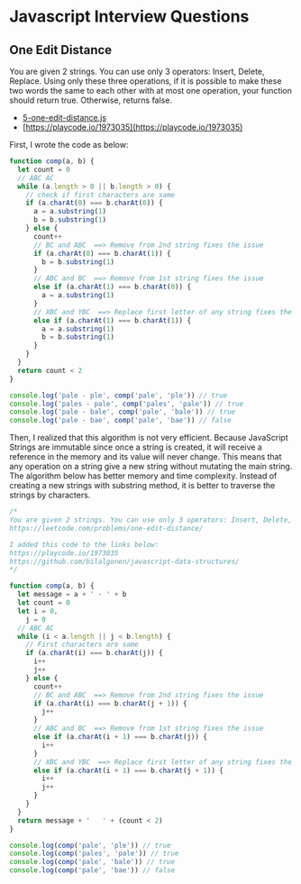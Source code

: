# Javascript Interview Questions

## One Edit Distance

You are given 2 strings. You can use only 3 operators: Insert, Delete, Replace. Using only these three operations, if it is possible to make these two words the same to each other with at most one operation, your function should return true. Otherwise, returns false.

- [5-one-edit-distance.js](5-one-edit-distance.js)
- [https://playcode.io/1973035](https://playcode.io/1973035)

First, I wrote the code as below:

```javascript
function comp(a, b) {
  let count = 0
  // ABC AC
  while (a.length > 0 || b.length > 0) {
    // check if first characters are same
    if (a.charAt(0) === b.charAt(0)) {
      a = a.substring(1)
      b = b.substring(1)
    } else {
      count++
      // BC and ABC  ==> Remove from 2nd string fixes the issue
      if (a.charAt(0) === b.charAt(1)) {
        b = b.substring(1)
      }
      // ABC and BC  ==> Remove from 1st string fixes the issue
      else if (a.charAt(1) === b.charAt(0)) {
        a = a.substring(1)
      }
      // XBC and YBC  ==> Replace first letter of any string fixes the issue
      else if (a.charAt(1) === b.charAt(1)) {
        a = a.substring(1)
        b = b.substring(1)
      }
    }
  }
  return count < 2
}

console.log('pale - ple', comp('pale', 'ple')) // true
console.log('pales - pale', comp('pales', 'pale')) // true
console.log('pale - bale', comp('pale', 'bale')) // true
console.log('pale - bae', comp('pale', 'bae')) // false
```

Then, I realized that this algorithm is not very efficient. Because JavaScript Strings are immutable since once a string is created, it will receive a reference in the memory and its value will never change. This means that any operation on a string give a new string without mutating the main string. The algorithm below has better memory and time complexity. Instead of creating a new strings with substring method, it is better to traverse the strings by characters.

```javascript
/*
You are given 2 strings. You can use only 3 operators: Insert, Delete, Replace. Using only these three operations, if it is possible to make these two words the same to each other with at most one operation, your function should return true. Otherwise, returns false.
https://leetcode.com/problems/one-edit-distance/

I added this code to the links below:
https://playcode.io/1973035
https://github.com/bilalgonen/javascript-data-structures/
*/

function comp(a, b) {
  let message = a + ' - ' + b
  let count = 0
  let i = 0,
    j = 0
  // ABC AC
  while (i < a.length || j < b.length) {
    // First characters are same
    if (a.charAt(i) === b.charAt(j)) {
      i++
      j++
    } else {
      count++
      // BC and ABC  ==> Remove from 2nd string fixes the issue
      if (a.charAt(i) === b.charAt(j + 1)) {
        j++
      }
      // ABC and BC  ==> Remove from 1st string fixes the issue
      else if (a.charAt(i + 1) === b.charAt(j)) {
        i++
      }
      // XBC and YBC  ==> Replace first letter of any string fixes the issue
      else if (a.charAt(i + 1) === b.charAt(j + 1)) {
        i++
        j++
      }
    }
  }
  return message + '   ' + (count < 2)
}

console.log(comp('pale', 'ple')) // true
console.log(comp('pales', 'pale')) // true
console.log(comp('pale', 'bale')) // true
console.log(comp('pale', 'bae')) // false
```
